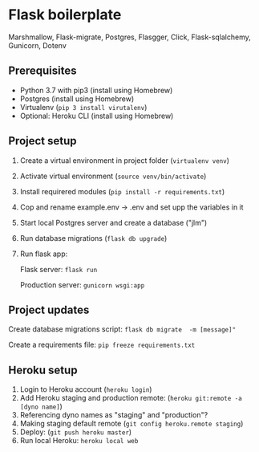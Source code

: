 # Flask boilerplate

Marshmallow, Flask-migrate, Postgres, Flasgger, Click, Flask-sqlalchemy, Gunicorn, Dotenv

## Prerequisites
* Python 3.7 with pip3 (install using Homebrew)
* Postgres (install using Homebrew)
* Virtualenv (```pip 3 install virutalenv```)
* Optional: Heroku CLI (install using Homebrew)

## Project setup
1) Create a virtual environment in project folder (```virtualenv venv```)
2) Activate virtual environment (```source venv/bin/activate```)
3) Install requirered modules (```pip install -r requirements.txt```)
4) Cop and rename example.env -> .env and set upp the variables in it
5) Start local Postgres server and create a database ("jlm")
6) Run database migrations (```flask db upgrade```)
7) Run flask app:
   
     Flask server: ```flask run```
   
     Production server: ```gunicorn wsgi:app```

## Project updates
Create database migrations script: ```flask db migrate  -m [message]"```

Create a requirements file: ```pip freeze requirements.txt```

## Heroku setup
1) Login to Heroku account (```heroku login```)
2) Add Heroku staging and production remote: (```heroku git:remote -a [dyno name]```)
3) Referencing dyno names as "staging" and "production"?
4) Making staging default remote (```git config heroku.remote staging```)
5) Deploy: (```git push heroku master```)
6) Run local Heroku: ```heroku local web```
